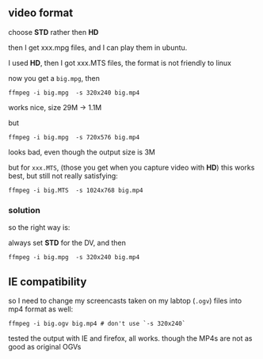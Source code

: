 ## video format

choose __STD__ rather then __HD__ 

then I get xxx.mpg files, and I can play them in ubuntu.

I used __HD__, then I got xxx.MTS files, the format is not friendly to linux

now you get a `big.mpg`, then

    ffmpeg -i big.mpg  -s 320x240 big.mp4

works nice, size 29M -> 1.1M

but

    ffmpeg -i big.mpg  -s 720x576 big.mp4

looks bad, even though the output size is 3M


but for `xxx.MTS`, (those you get when you capture video with __HD__)
this works best, but still not really satisfying:

    ffmpeg -i big.MTS  -s 1024x768 big.mp4

### solution

so the right way is:

always set __STD__ for the DV, and then

    ffmpeg -i big.mpg  -s 320x240 big.mp4
## IE compatibility

so I need to change my screencasts taken on my labtop (`.ogv`) files into
mp4 format as well:
    
    ffmpeg -i big.ogv big.mp4 # don't use `-s 320x240`

tested the output with IE and firefox, all works. though the MP4s are not as
good as original OGVs
